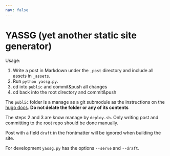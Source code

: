 ```yaml
---
nav: false
---
```


# YASSG (yet another static site generator)


Usage:

 1. Write a post in Markdown under the `_post` directory and include all assets
    in `_assets`.
 2. Run `python yassg.py`.
 3. cd into `public` and commit&push all changes
 4. cd back into the root directory and commit&push

The `public` folder is a manage as a git submodule as the instructions on the
[hugo docs](https://gohugo.io/hosting-and-deployment/hosting-on-github/).
**Do not delate the folder or any of its contents**

The steps 2 and 3 are know manage by `deploy.sh`. Only writing post and
committing to the root repo should be done manually.

Post with a field `draft` in the frontmatter will be ignored when building the
site.

For development `yassg.py` has the options `--serve` and `--draft`.
